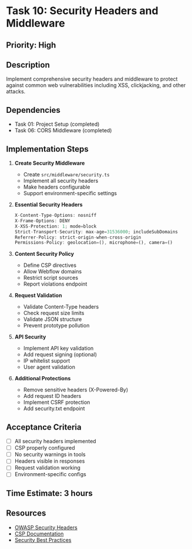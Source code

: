 # Task 10: Security Headers and Middleware

## Priority: High

## Description
Implement comprehensive security headers and middleware to protect against common web vulnerabilities including XSS, clickjacking, and other attacks.

## Dependencies
- Task 01: Project Setup (completed)
- Task 06: CORS Middleware (completed)

## Implementation Steps

1. **Create Security Middleware**
   - Create `src/middleware/security.ts`
   - Implement all security headers
   - Make headers configurable
   - Support environment-specific settings

2. **Essential Security Headers**
   ```typescript
   X-Content-Type-Options: nosniff
   X-Frame-Options: DENY
   X-XSS-Protection: 1; mode=block
   Strict-Transport-Security: max-age=31536000; includeSubDomains
   Referrer-Policy: strict-origin-when-cross-origin
   Permissions-Policy: geolocation=(), microphone=(), camera=()
   ```

3. **Content Security Policy**
   - Define CSP directives
   - Allow Webflow domains
   - Restrict script sources
   - Report violations endpoint

4. **Request Validation**
   - Validate Content-Type headers
   - Check request size limits
   - Validate JSON structure
   - Prevent prototype pollution

5. **API Security**
   - Implement API key validation
   - Add request signing (optional)
   - IP whitelist support
   - User agent validation

6. **Additional Protections**
   - Remove sensitive headers (X-Powered-By)
   - Add request ID headers
   - Implement CSRF protection
   - Add security.txt endpoint

## Acceptance Criteria
- [ ] All security headers implemented
- [ ] CSP properly configured
- [ ] No security warnings in tools
- [ ] Headers visible in responses
- [ ] Request validation working
- [ ] Environment-specific configs

## Time Estimate: 3 hours

## Resources
- [OWASP Security Headers](https://owasp.org/www-project-secure-headers/)
- [CSP Documentation](https://developer.mozilla.org/en-US/docs/Web/HTTP/CSP)
- [Security Best Practices](https://cheatsheetseries.owasp.org/cheatsheets/REST_Security_Cheat_Sheet.html)